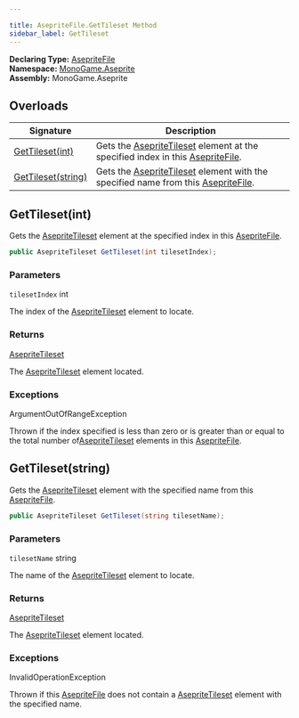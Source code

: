 ```yaml
---

title: AsepriteFile.GetTileset Method
sidebar_label: GetTileset
---
```

**Declaring Type:** [AsepriteFile](../)  
**Namespace:** [MonoGame.Aseprite](../../)  
**Assembly:** MonoGame.Aseprite

## Overloads

| Signature                               | Description                                                                                                                                     |
| --------------------------------------- | ----------------------------------------------------------------------------------------------------------------------------------------------- |
| [GetTileset(int)](#gettilesetint)       | Gets the [AsepriteTileset](../../AsepriteTypes/AsepriteTileset/) element at the specified index in this [AsepriteFile](../).    |
| [GetTileset(string)](#gettilesetstring) | Gets the [AsepriteTileset](../../AsepriteTypes/AsepriteTileset/) element with the specified name from this [AsepriteFile](../). |

## GetTileset(int)

Gets the [AsepriteTileset](../../AsepriteTypes/AsepriteTileset/) element at the specified index in this [AsepriteFile](../).

```csharp
public AsepriteTileset GetTileset(int tilesetIndex);
```

### Parameters

`tilesetIndex`  int

The index of the [AsepriteTileset](../../AsepriteTypes/AsepriteTileset/) element to locate.

### Returns

[AsepriteTileset](../../AsepriteTypes/AsepriteTileset/)

The [AsepriteTileset](../../AsepriteTypes/AsepriteTileset/) element located.

### Exceptions

ArgumentOutOfRangeException

Thrown if the index specified is less than zero or is greater than or equal to the total number of[AsepriteTileset](../../AsepriteTypes/AsepriteTileset/) elements in this [AsepriteFile](../).

## GetTileset(string)

Gets the [AsepriteTileset](../../AsepriteTypes/AsepriteTileset/) element with the specified name from this [AsepriteFile](../).

```csharp
public AsepriteTileset GetTileset(string tilesetName);
```

### Parameters

`tilesetName`  string

The name of the [AsepriteTileset](../../AsepriteTypes/AsepriteTileset/) element to locate.

### Returns

[AsepriteTileset](../../AsepriteTypes/AsepriteTileset/)

The [AsepriteTileset](../../AsepriteTypes/AsepriteTileset/) element located.

### Exceptions

InvalidOperationException

Thrown if this [AsepriteFile](../) does not contain a [AsepriteTileset](../../AsepriteTypes/AsepriteTileset/) element with the specified name.


